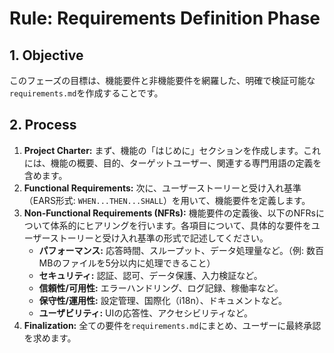 # Rule: Requirements Definition Phase

## 1. Objective
このフェーズの目標は、機能要件と非機能要件を網羅した、明確で検証可能な`requirements.md`を作成することです。

## 2. Process
1.  **Project Charter:** まず、機能の「はじめに」セクションを作成します。これには、機能の概要、目的、ターゲットユーザー、関連する専門用語の定義を含めます。
2.  **Functional Requirements:** 次に、ユーザーストーリーと受け入れ基準（EARS形式: `WHEN...THEN...SHALL`）を用いて、機能要件を定義します。
3.  **Non-Functional Requirements (NFRs):** 機能要件の定義後、以下のNFRsについて体系的にヒアリングを行います。各項目について、具体的な要件をユーザーストーリーと受け入れ基準の形式で記述してください。
    -   **パフォーマンス:** 応答時間、スループット、データ処理量など。（例: 数百MBのファイルを5分以内に処理できること）
    -   **セキュリティ:** 認証、認可、データ保護、入力検証など。
    -   **信頼性/可用性:** エラーハンドリング、ログ記録、稼働率など。
    -   **保守性/運用性:** 設定管理、国際化（i18n）、ドキュメントなど。
    -   **ユーザビリティ:** UIの応答性、アクセシビリティなど。
4.  **Finalization:** 全ての要件を`requirements.md`にまとめ、ユーザーに最終承認を求めます。

